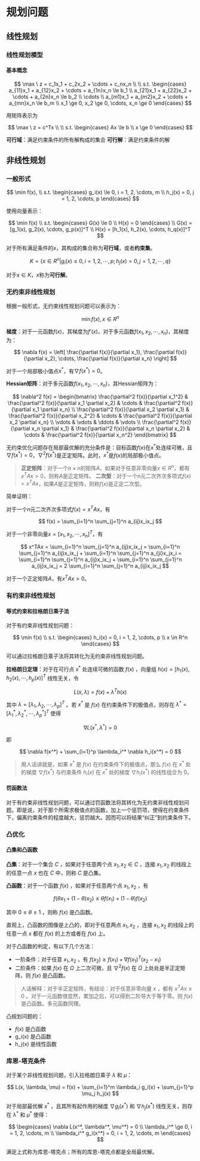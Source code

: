 # 规划问题

## 线性规划

### 线性规划模型

#### 基本概念

$$
\max \ z = c_1x_1 + c_2x_2 + \cdots + c_nx_n \\
\\
s.t. \begin{cases}
a_{11}x_1 + a_{12}x_2 + \cdots + a_{1n}x_n \le b_1 \\
a_{21}x_1 + a_{22}x_2 + \cdots + a_{2n}x_n \le b_2 \\
\cdots \\
a_{m1}x_1 + a_{m2}x_2 + \cdots + a_{mn}x_n \le b_m \\
x_1 \ge 0, x_2 \ge 0, \cdots, x_n \ge 0
\end{cases}
$$

用矩阵表示为

$$
\max \ z = c^Tx \\
\\
s.t. \begin{cases}
Ax \le b \\
x \ge 0
\end{cases}
$$

**可行域**：满足约束条件的所有解构成的集合
**可行解**：满足约束条件的解

## 非线性规划

### 一般形式

$$
\min f(x), \\
s.t. \begin{cases}
g_i(x) \le 0, i = 1, 2, \cdots, m \\
h_j(x) = 0, j = 1, 2, \cdots, p
\end{cases}
$$

使用向量表示：

$$
\min f(x) \\
s.t. \begin{cases}
G(x) \le 0 \\
H(x) = 0
\end{cases} \\
G(x) = [g_1(x), g_2(x), \cdots, g_p(x)]^T \\
H(x) = [h_1(x), h_2(x), \cdots, h_q(x)]^T
$$

对于所有满足条件的$x$，其构成的集合称为**可行域**，或者**约束集**。

$$ K=\{x \in R^n | g_i(x) \le 0, i=1,2,\cdots,p; h_j(x)=0, j=1,2,\cdots,q\} $$

对于$x \in K$，$x$称为**可行解**。

### 无约束非线性规划

根据一般形式，无约束线性规划问题可以表示为：

$$ \min f(x) , x \in R^n $$

**梯度**：对于一元函数$f(x)$，其梯度为$f'(x)$，对于多元函数$f(x_1, x_2, \cdots, x_n)$，其梯度为：

$$ \nabla f(x) = \left[ \frac{\partial f(x)}{\partial x_1}, \frac{\partial f(x)}{\partial x_2}, \cdots, \frac{\partial f(x)}{\partial x_n} \right] $$

对于一个局部极小值点$x^*$，有$\nabla f(x^*) = 0$。

**Hessian矩阵**：对于多元函数$f(x_1, x_2, \cdots, x_n)$，其Hessian矩阵为：

$$ \nabla^2 f(x) = \begin{bmatrix}
\frac{\partial^2 f(x)}{\partial x_1^2} & \frac{\partial^2 f(x)}{\partial x_1 \partial x_2} & \cdots & \frac{\partial^2 f(x)}{\partial x_1 \partial x_n} \\
\frac{\partial^2 f(x)}{\partial x_2 \partial x_1} & \frac{\partial^2 f(x)}{\partial x_2^2} & \cdots & \frac{\partial^2 f(x)}{\partial x_2 \partial x_n} \\
\vdots & \vdots & \ddots & \vdots \\
\frac{\partial^2 f(x)}{\partial x_n \partial x_1} & \frac{\partial^2 f(x)}{\partial x_n \partial x_2} & \cdots & \frac{\partial^2 f(x)}{\partial x_n^2}
\end{bmatrix} $$

无约束优化问题存在局部最优解的充分条件是：目标函数$f(x)$在$x^*$处连续可微，且$\nabla f(x^*) = 0$，$\nabla^2 f(x^*)$是正定矩阵。此时，$x^*$是$f(x)$的局部极小值点。

> **正定矩阵**：对于一个$n \times n$的矩阵$A$，如果对于任意非零向量$x \in R^n$，都有$x^TAx > 0$，则称$A$是正定矩阵。
> **二次型**：对于一个$n$元二次齐次多项式$f(x) = x^TAx$，如果$A$是正定矩阵，则称$f(x)$是正定二次型。

简单证明：

对于一个$n$元二次齐次多项式$f(x) = x^TAx$，有

$$ f(x) = \sum_{i=1}^n \sum_{j=1}^n a_{ij}x_ix_j $$

对于一个非零向量$x = [x_1, x_2, \cdots, x_n]^T$，有

$$ x^TAx = \sum_{i=1}^n \sum_{j=1}^n a_{ij}x_ix_j = \sum_{i=1}^n \sum_{j=1}^n a_{ij}x_ix_j + \sum_{i=1}^n \sum_{j=1}^n a_{ji}x_jx_i = \sum_{i=1}^n \sum_{j=1}^n a_{ij}x_ix_j + \sum_{i=1}^n \sum_{j=1}^n a_{ij}x_ix_j = 2 \sum_{i=1}^n \sum_{j=1}^n a_{ij}x_ix_j $$

对于一个正定矩阵$A$，有$x^TAx > 0$。

### 有约束非线性规划

#### 等式约束和拉格朗日乘子法

对于有约束非线性规划问题：

$$ \min f(x) \\
s.t. \begin{cases}
h_i(x) = 0, i = 1, 2, \cdots, p \\
x \in R^n
\end{cases} $$

可以通过拉格朗日乘子法将其转化为无约束非线性规划问题。

**拉格朗日定理**：对于在可行点 $x^*$ 处连续可微的函数 $f(x)$ ，向量组 $h(x) = [h_1(x), h_2(x), \cdots, h_p(x)]^T$ 线性无关，令

$$ L(x, \lambda) = f(x) + \lambda^T h(x) $$

其中 $\lambda = [\lambda_1, \lambda_2, \cdots, \lambda_p]^T$ 。若 $x^*$ 是 $f(x)$ 在约束条件下的极值点，则存在 $\lambda^* = [\lambda_1^*, \lambda_2^*, \cdots, \lambda_p^*]^T$ 使得

$$ \nabla L(x^*, \lambda^*) = 0 $$

即

$$ \nabla f(x^*) + \sum_{i=1}^p \lambda_i^* \nabla h_i(x^*) = 0 $$

> 用人话讲就是，如果 $x^*$ 是 $f(x)$ 在约束条件下的极值点，那么 $f(x)$ 在 $x^*$ 处的梯度 $\nabla f(x^*)$ 与约束条件 $h_i(x)$ 在 $x^*$ 处的梯度 $\nabla h_i(x^*)$ 的线性组合为 $0$。

#### 罚函数法

对于有约束非线性规划问题，可以通过罚函数法将其转化为无约束非线性规划问题。即是说，对于那个所需求极值点的函数，加上一个惩罚项，使得在约束条件下，偏离约束条件的程度越大，惩罚越大。因而可以将结果“纠正”到约束条件下。

### 凸优化

#### 凸集和凸函数

**凸集**：对于一个集合 $C$ ，如果对于任意两个点 $x_1, x_2 \in C$ ，连接 $x_1, x_2$ 的线段上的任意一点 $x$ 也在 $C$ 中，则称 $C$ 是凸集。

**凸函数**：对于一个函数 $f(x)$ ，如果对于任意两个点 $x_1, x_2$ ，有

$$ f(\theta x_1 + (1-\theta)x_2) \le \theta f(x_1) + (1-\theta)f(x_2) $$

其中 $0 \le \theta \le 1$ ，则称 $f(x)$ 是凸函数。

直观上，凸函数的图像是上凸的，即对于任意两点 $x_1, x_2$ ，连接 $x_1, x_2$ 的线段上的任意一点 $x$ 都在 $f(x)$ 的上方或者在 $f(x)$ 上。

对于凸函数的判定，有以下几个方法：

- 一阶条件：对于任意 $x_1, x_2$ ，有 $f(x_2) \ge f(x_1) + \nabla f(x_1)^T(x_2 - x_1)$
- 二阶条件：如果 $f(x)$ 在 $\Omega$ 上二次可微，且 $\nabla^2 f(x)$ 在 $\Omega$ 上处处是半正定矩阵，则 $f(x)$ 是凸函数。

> 人话解释：对于半正定矩阵，有结论：对于任意非零向量 $x$ ，都有 $x^TAx \ge 0$ 。对于一元函数很显然，累加之后，可以得到二阶导大于等于零。则 $f(x)$ 是凸函数。多元函数同理。

凸规划问题的：

- $f(x)$ 是凸函数
- g_i(x) 是凸函数
- h_j(x) 是线性函数

### 库恩-塔克条件

对于某个非线性规划问题，引入拉格朗日乘子 $\lambda$ 和 $\mu$：

$$ L(x, \lambda, \mu) = f(x) + \sum_{i=1}^m \lambda_i g_i(x) + \sum_{j=1}^p \mu_j h_j(x) $$

对于局部最优解 $x^*$ ，且其所有起作用的梯度 $\nabla g_i(x^*)$ 和 $\nabla h_j(x^*)$ 线性无关，则存在 $\lambda^*$ 和 $\mu^*$ 使得：

$$ \begin{cases}
\nabla L(x^*, \lambda^*, \mu^*) = 0 \\
\lambda_i^* \ge 0, i = 1, 2, \cdots, m \\
\lambda_i^* g_i(x^*) = 0, i = 1, 2, \cdots, m
\end{cases} $$

满足上式称为库恩-塔克点；所有的库恩-塔克点都是全局最优解。